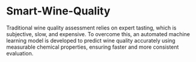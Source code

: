 # Smart-Wine-Quality
Traditional wine quality assessment relies on expert tasting, which is subjective, slow, and expensive. To overcome this, an automated machine learning model is developed to predict wine quality accurately using measurable chemical properties, ensuring faster and more consistent evaluation.
